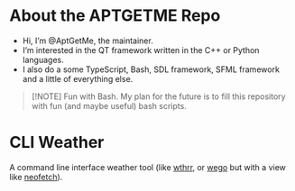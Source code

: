 # About the APTGETME Repo
- Hi, I’m @AptGetMe, the maintainer.
- I’m interested in the QT framework written in the C++ or Python languages.
- I also do a some TypeScript, Bash, SDL framework, SFML framework and a little of everything else.

>[!NOTE] Fun with Bash. 
>My plan for the future is to fill this repository with fun (and maybe useful) bash scripts.


# CLI Weather
A command line interface weather tool (like [wthrr](https://github.com/ttytm/wthrr-the-weathercrab), or [wego](https://github.com/schachmat/wego) 
but with a view like [neofetch](https://github.com/dylanaraps/neofetch)). 
  
<!---
AptGetMe/AptGetMe is a ✨ special ✨ repository because its `README.md` (this file) appears on your GitHub profile.
You can click the Preview link to take a look at your changes.
--->
